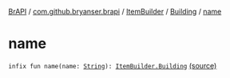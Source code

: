 [BrAPI](../../../index.md) / [com.github.bryanser.brapi](../../index.md) / [ItemBuilder](../index.md) / [Building](index.md) / [name](./name.md)

# name

`infix fun name(name: `[`String`](https://kotlinlang.org/api/latest/jvm/stdlib/kotlin/-string/index.html)`): `[`ItemBuilder.Building`](index.md) [(source)](https://github.com/BryanSer/BrAPI/blob/ver-kotlin/src/main/kotlin/com/github/bryanser/brapi/ItemBuilder.kt#L99)